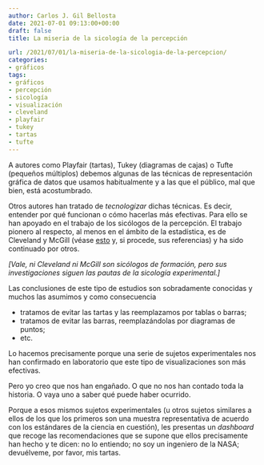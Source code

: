 ```yaml
---
author: Carlos J. Gil Bellosta
date: 2021-07-01 09:13:00+00:00
draft: false
title: La miseria de la sicología de la percepción

url: /2021/07/01/la-miseria-de-la-sicologia-de-la-percepcion/
categories:
- gráficos
tags:
- gráficos
- percepción
- sicología
- visualización
- cleveland
- playfair
- tukey
- tartas
- tufte
---
```


A autores como Playfair (tartas), Tukey (diagramas de cajas) o Tufte (pequeños múltiplos) debemos algunas de las técnicas de representación gráfica de datos que usamos habitualmente y a las que el público, mal  que bien, está acostumbrado.


Otros autores han tratado de _tecnologizar_ dichas técnicas. Es decir, entender por qué funcionan o cómo hacerlas más efectivas. Para ello se han apoyado en el trabajo de los sicólogos de la percepción. El trabajo pionero al respecto, al menos en el ámbito de la estadística, es de Cleveland y McGill (véase [esto](https://en.wikipedia.org/wiki/Graphical_perception) y, si procede, sus referencias) y ha sido continuado por otros.

_[Vale, ni Cleveland ni McGill son sicólogos de formación, pero sus investigaciones siguen las pautas de la sicología experimental.]_

Las conclusiones de este tipo de estudios son sobradamente conocidas y muchos las asumimos y como consecuencia

  * tratamos de evitar las tartas y las reemplazamos por tablas o barras;
  * tratamos de evitar las barras, reemplazándolas por diagramas de puntos;
  * etc.

Lo hacemos precisamente porque una serie de sujetos experimentales nos han confirmado en laboratorio que este tipo de visualizaciones son más efectivas.

Pero yo creo que nos han engañado. O que no nos han contado toda la historia. O vaya uno a saber qué puede haber ocurrido.

Porque a esos mismos sujetos experimentales (u otros sujetos similares a ellos de los que los primeros son una muestra representativa de acuerdo con los estándares de la ciencia en cuestión), les presentas un _dashboard_ que recoge las recomendaciones que se supone que ellos precisamente han hecho y te dicen: no lo entiendo; no soy un ingeniero de la NASA; devuélveme, por favor, mis tartas.
